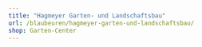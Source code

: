 ```yaml
---
title: "Hagmeyer Garten- und Landschaftsbau"
url: /blaubeuren/hagmeyer-garten-und-landschaftsbau/
shop: Garten-Center
---
```

